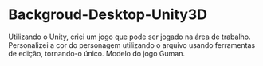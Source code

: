 # Backgroud-Desktop-Unity3D
Utilizando o Unity, criei um jogo que pode ser jogado na área de trabalho. Personalizei a cor do personagem utilizando o arquivo usando ferramentas de edição, tornando-o único. Modelo do jogo Guman.
